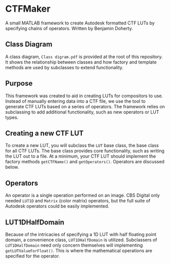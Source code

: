 CTFMaker
========

A small MATLAB framework to create Autodesk formatted CTF LUTs by specifying chains of operators. Written by Benjamin Doherty.

## Class Diagram

A class diagram, ```Class digram.pdf``` is provided at the root of this repository. It shows the relationship between classes and how factory and template methods are used by subclasses to extend functionality.

## Purpose

This framework was created to aid in creating LUTs for compositors to use. Instead of manually entering data into a CTF file, we use the tool to generate CTF LUTs based on a series of operators. The framework relies on subclassing to add additional functionality, such as new operators or LUT types.

## Creating a new CTF LUT

To create a new LUT, you will subclass the ```LUT``` base class, the base class for all CTF LUTs. The base class provides core functionality, such as writing the LUT out to a file. At a minimum, your CTF LUT should implement the factory methods ```getCTFName()``` and ```getOperators()```. Operators are discussed below.

## Operators

An operator is a single operation performed on an image. CBS Digital only needed ```LUT1D``` and ```Matrix``` (color matrix) operators, but the full suite of Autodesk operators could be easily implemented.

## LUT1DHalfDomain

Because of the intricacies of specifying a 1D LUT with half floating point domain, a convenience class, ```LUT1DHalfDomain``` is utilized. Subclassers of ```LUT1DHalfDomain``` need only concern themselves will implementing ```getLUTValueForFloat()```. This is where the mathematical operations are specified for the operator.
